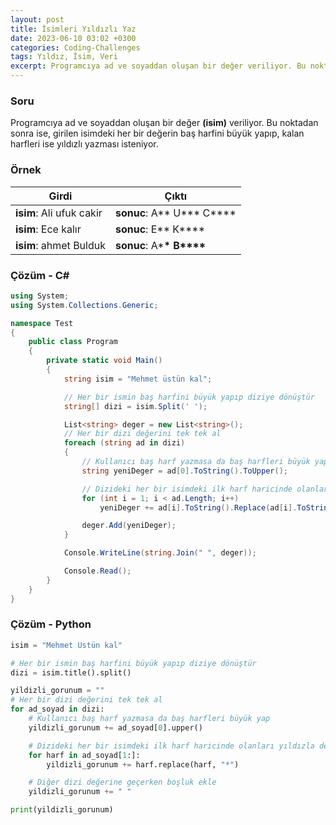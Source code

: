 ```yaml
---
layout: post
title: İsimleri Yıldızlı Yaz
date: 2023-06-10 03:02 +0300
categories: Coding-Challenges
tags: Yıldız, İsim, Veri
excerpt: Programcıya ad ve soyaddan oluşan bir değer veriliyor. Bu noktadan sonra ise, girilen isimdeki her bir değerin baş harfini büyük yapıp, kalan harfleri ise yıldızlı yazması isteniyor...
---
```


### Soru

Programcıya ad ve soyaddan oluşan bir değer **(isim)** veriliyor. Bu noktadan sonra ise, girilen isimdeki her bir değerin baş harfini büyük yapıp, kalan harfleri ise yıldızlı yazması isteniyor.

### Örnek

| Girdi                    | Çıktı                          |
| ------------------------ | ------------------------------ |
| **isim**: Ali ufuk cakir | **sonuc**: A** U\*** C\*\*\*\* |
| **isim**: Ece kalır      | **sonuc**: E** K\*\***         |
| **isim**: ahmet Bulduk   | **sonuc**: A\***\* B\*\*\*\*** |

### Çözüm - C#

```csharp
using System;
using System.Collections.Generic;

namespace Test
{
    public class Program
    {
        private static void Main()
        {
            string isim = "Mehmet üstün kal";

            // Her bir ismin baş harfini büyük yapıp diziye dönüştür
            string[] dizi = isim.Split(' ');

            List<string> deger = new List<string>();
            // Her bir dizi değerini tek tek al
            foreach (string ad in dizi)
            {
                // Kullanıcı baş harf yazmasa da baş harfleri büyük yap
                string yeniDeger = ad[0].ToString().ToUpper();

                // Dizideki her bir isimdeki ilk harf haricinde olanları yıldızla değiştir
                for (int i = 1; i < ad.Length; i++)
                    yeniDeger += ad[i].ToString().Replace(ad[i].ToString(), "*");

                deger.Add(yeniDeger);
            }

            Console.WriteLine(string.Join(" ", deger));

            Console.Read();
        }
    }
}
```

### Çözüm - Python

```python
isim = "Mehmet Üstün kal"

# Her bir ismin baş harfini büyük yapıp diziye dönüştür
dizi = isim.title().split()

yildizli_gorunum = ""
# Her bir dizi değerini tek tek al
for ad_soyad in dizi:
    # Kullanıcı baş harf yazmasa da baş harfleri büyük yap
    yildizli_gorunum += ad_soyad[0].upper()

    # Dizideki her bir isimdeki ilk harf haricinde olanları yıldızla değiştir
    for harf in ad_soyad[1:]:
        yildizli_gorunum += harf.replace(harf, "*")

    # Diğer dizi değerine geçerken boşluk ekle
    yildizli_gorunum += " "

print(yildizli_gorunum)
```
